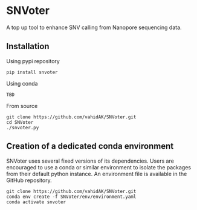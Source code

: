 SNVoter
=======

A top up tool to enhance SNV calling from Nanopore sequencing data.

## Installation

Using pypi repository

```
pip install snvoter
```

Using conda

```
TBD
```

From source

```
git clone https://github.com/vahidAK/SNVoter.git
cd SNVoter
./snvoter.py
```

## Creation of a dedicated conda environment

SNVoter uses several fixed versions of its dependencies. Users are encouraged
to use a conda or similar environment to isolate the packages from their
default python instance. An environment file is available in the GitHub
repository.

```
git clone https://github.com/vahidAK/SNVoter.git
conda env create -f SNVoter/env/environment.yaml
conda activate snvoter
```
